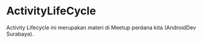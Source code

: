# ActivityLifeCycle
Activity Lifecycle ini merupakan materi di Meetup perdana kita (AndroidDev Surabaya).
